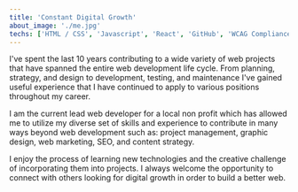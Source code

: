 ```yaml
---
title: 'Constant Digital Growth'
about_image: './me.jpg'
techs: ['HTML / CSS', 'Javascript', 'React', 'GitHub', 'WCAG Compliance', 'SEO']
---
```


I've spent the last 10 years contributing to a wide variety of web projects that have spanned the entire web development life cycle.  From planning, strategy, and design to development, testing, and maintenance I've gained useful experience that I have continued to apply to various positions throughout my career.  

I am the current lead web developer for a local non profit which has allowed me to utilize my diverse set of skills and experience to contribute in many ways beyond web development such as: project management, graphic design, web marketing, SEO, and content strategy.

I enjoy the process of learning new technologies and the creative challenge of incorporating them into projects. I always welcome the opportunity to connect with others looking for digital growth in order to build a better web.